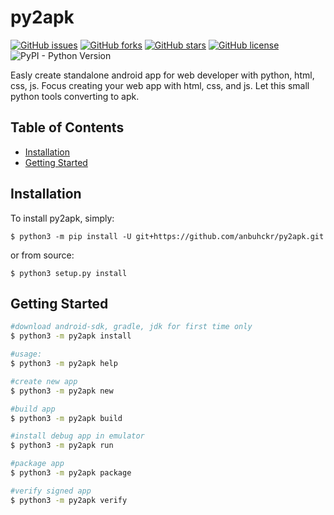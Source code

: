 # py2apk

[![GitHub issues](https://img.shields.io/github/issues/anbuhckr/py2apk)](https://github.com/anbuhckr/py2apk/issues)
[![GitHub forks](https://img.shields.io/github/forks/anbuhckr/py2apk)](https://github.com/anbuhckr/py2apk/network)
[![GitHub stars](https://img.shields.io/github/stars/anbuhckr/py2apk)](https://github.com/anbuhckr/py2apk/stargazers)
[![GitHub license](https://img.shields.io/github/license/anbuhckr/py2apk)](./LICENSE)
![PyPI - Python Version](https://img.shields.io/badge/python-3.6%20%7C%203.7%20%7C%203.8%20%7C%203.9-blue)

Easly create standalone android app for web developer with python, html, css, js.
Focus creating your web app with html, css, and js. Let this small python tools converting to apk.

## Table of Contents

* [Installation](#installation)
* [Getting Started](#getting-started)


## Installation

To install py2apk, simply:

```
$ python3 -m pip install -U git+https://github.com/anbuhckr/py2apk.git
```

or from source:

```
$ python3 setup.py install
```

## Getting Started

```sh
#download android-sdk, gradle, jdk for first time only
$ python3 -m py2apk install

#usage:
$ python3 -m py2apk help

#create new app
$ python3 -m py2apk new

#build app
$ python3 -m py2apk build

#install debug app in emulator
$ python3 -m py2apk run

#package app
$ python3 -m py2apk package

#verify signed app
$ python3 -m py2apk verify
```
